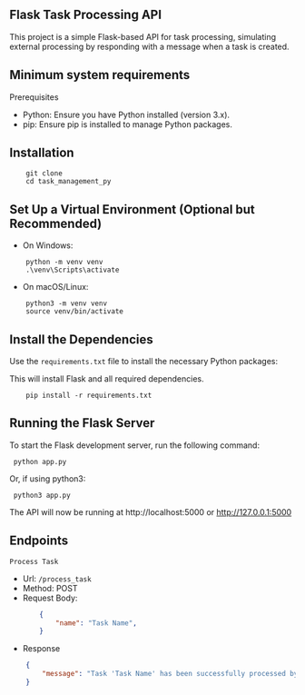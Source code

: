 ## Flask Task Processing API

This project is a simple Flask-based API for task processing, simulating external processing by responding with a message when a task is created.

## Minimum system requirements
Prerequisites
- Python: Ensure you have Python installed (version 3.x).
- pip: Ensure pip is installed to manage Python packages.

## Installation
```
    git clone 
    cd task_management_py
```

## Set Up a Virtual Environment (Optional but Recommended)

- On Windows:
```
    python -m venv venv
    .\venv\Scripts\activate
```

- On macOS/Linux:

```
    python3 -m venv venv
    source venv/bin/activate
```

##  Install the Dependencies

Use the `requirements.txt` file to install the necessary Python packages:

This will install Flask and all required dependencies.

```
    pip install -r requirements.txt
```

## Running the Flask Server
 To start the Flask development server, run the following command:
 ```
  python app.py
 ```

Or, if using python3:

```
 python3 app.py
```

The API will now be running at http://localhost:5000 or   http://127.0.0.1:5000


## Endpoints
    Process Task
 - Url: `/process_task`
 - Method: POST
 - Request Body:
    ```json
        {
            "name": "Task Name",
        }
    ```
- Response

```json
    {
        "message": "Task 'Task Name' has been successfully processed by Python."
    }
```